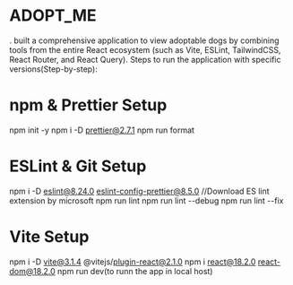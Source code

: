 # ADOPT_ME
. built a comprehensive application to view adoptable dogs by combining tools from the entire React ecosystem (such as Vite, ESLint, TailwindCSS, React Router, and React Query).
Steps to run the application with specific versions(Step-by-step):
# npm & Prettier Setup
npm init -y
npm i -D prettier@2.7.1
npm run format
# ESLint & Git Setup
npm i -D eslint@8.24.0 eslint-config-prettier@8.5.0
//Download ES lint extension by microsoft
npm run lint
npm run lint --debug
npm run lint --fix
# Vite Setup
npm i -D vite@3.1.4 @vitejs/plugin-react@2.1.0
npm i react@18.2.0 react-dom@18.2.0 
npm run dev(to runn the app in local host)
